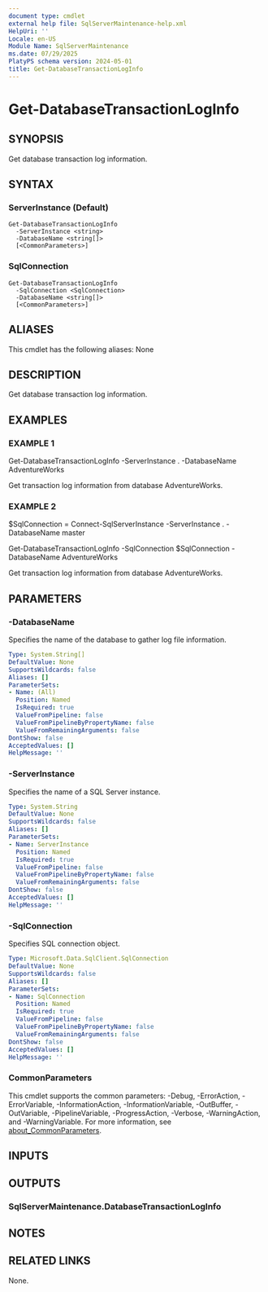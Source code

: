 ```yaml
---
document type: cmdlet
external help file: SqlServerMaintenance-help.xml
HelpUri: ''
Locale: en-US
Module Name: SqlServerMaintenance
ms.date: 07/29/2025
PlatyPS schema version: 2024-05-01
title: Get-DatabaseTransactionLogInfo
---
```


# Get-DatabaseTransactionLogInfo

## SYNOPSIS

Get database transaction log information.

## SYNTAX

### ServerInstance (Default)

```
Get-DatabaseTransactionLogInfo
  -ServerInstance <string>
  -DatabaseName <string[]>
  [<CommonParameters>]
```

### SqlConnection

```
Get-DatabaseTransactionLogInfo
  -SqlConnection <SqlConnection>
  -DatabaseName <string[]>
  [<CommonParameters>]
```

## ALIASES

This cmdlet has the following aliases:
  None

## DESCRIPTION

Get database transaction log information.

## EXAMPLES

### EXAMPLE 1

Get-DatabaseTransactionLogInfo -ServerInstance . -DatabaseName AdventureWorks

Get transaction log information from database AdventureWorks.

### EXAMPLE 2

$SqlConnection = Connect-SqlServerInstance -ServerInstance . -DatabaseName master

Get-DatabaseTransactionLogInfo -SqlConnection $SqlConnection -DatabaseName AdventureWorks

Get transaction log information from database AdventureWorks.

## PARAMETERS

### -DatabaseName

Specifies the name of the database to gather log file information.

```yaml
Type: System.String[]
DefaultValue: None
SupportsWildcards: false
Aliases: []
ParameterSets:
- Name: (All)
  Position: Named
  IsRequired: true
  ValueFromPipeline: false
  ValueFromPipelineByPropertyName: false
  ValueFromRemainingArguments: false
DontShow: false
AcceptedValues: []
HelpMessage: ''
```

### -ServerInstance

Specifies the name of a SQL Server instance.

```yaml
Type: System.String
DefaultValue: None
SupportsWildcards: false
Aliases: []
ParameterSets:
- Name: ServerInstance
  Position: Named
  IsRequired: true
  ValueFromPipeline: false
  ValueFromPipelineByPropertyName: false
  ValueFromRemainingArguments: false
DontShow: false
AcceptedValues: []
HelpMessage: ''
```

### -SqlConnection

Specifies SQL connection object.

```yaml
Type: Microsoft.Data.SqlClient.SqlConnection
DefaultValue: None
SupportsWildcards: false
Aliases: []
ParameterSets:
- Name: SqlConnection
  Position: Named
  IsRequired: true
  ValueFromPipeline: false
  ValueFromPipelineByPropertyName: false
  ValueFromRemainingArguments: false
DontShow: false
AcceptedValues: []
HelpMessage: ''
```

### CommonParameters

This cmdlet supports the common parameters: -Debug, -ErrorAction, -ErrorVariable,
-InformationAction, -InformationVariable, -OutBuffer, -OutVariable, -PipelineVariable,
-ProgressAction, -Verbose, -WarningAction, and -WarningVariable. For more information, see
[about_CommonParameters](https://go.microsoft.com/fwlink/?LinkID=113216).

## INPUTS

## OUTPUTS

### SqlServerMaintenance.DatabaseTransactionLogInfo



## NOTES




## RELATED LINKS

None.

